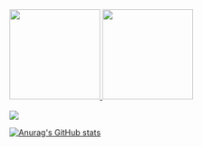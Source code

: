 
<div>
  <a href="https://github.com/matheus01999">
  <img height="160em" src="https://github-readme-stats.vercel.app/api?username=matheus01999&show_icons=true&theme=react&include_all_commits=true&count_private=true"/>
  <img height="160em" src="https://github-readme-stats.vercel.app/api/top-langs/?username=matheus01999&layout=compact&langs_count=7&theme=react"/>
</div>
  
<div style="display: inline_block"><br>
  <img href="https://github.com/matheus01999?tab=repositories&q=&type=&language=javascript&sort="align="center" src="https://img.shields.io/badge/JavaScript-F7DF1E?style=for-the-badge&logo=javascript&logoColor=black">

  [![Anurag's GitHub stats](https://github-readme-stats.vercel.app/api?matheus01999=anuraghazra)](https://github.com/anuraghazra/github-readme-stats)

  
</div>
